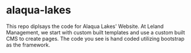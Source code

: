 # alaqua-lakes
This repo diplsays the code for Alaqua Lakes' Website. At Leland Management, we start with custom built templates and use a custom built CMS to create pages. The code you see is hand coded utilizing bootstrap as the framework.
